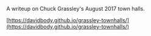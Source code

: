 A writeup on Chuck Grassley's August 2017 town halls.

[https://davidbody.github.io/grassley-townhalls/](https://davidbody.github.io/grassley-townhalls/)

